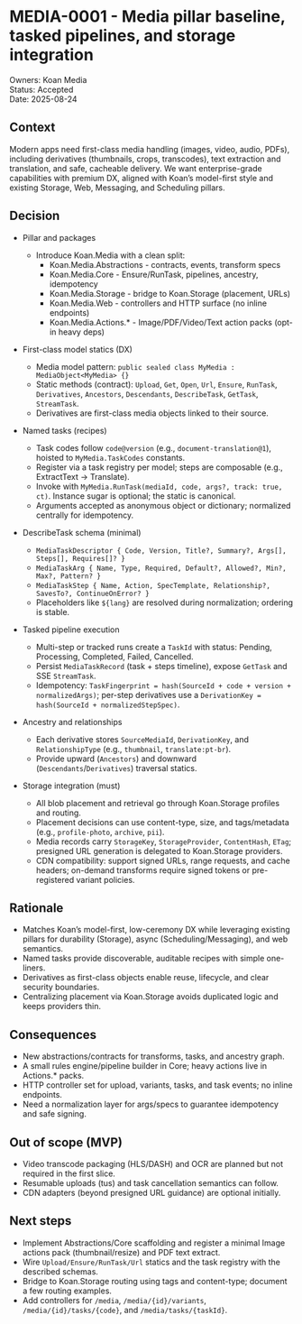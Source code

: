 # MEDIA-0001 - Media pillar baseline, tasked pipelines, and storage integration

Owners: Koan Media  
Status: Accepted  
Date: 2025-08-24

## Context

Modern apps need first-class media handling (images, video, audio, PDFs), including derivatives (thumbnails, crops, transcodes), text extraction and translation, and safe, cacheable delivery. We want enterprise-grade capabilities with premium DX, aligned with Koan’s model-first style and existing Storage, Web, Messaging, and Scheduling pillars.

## Decision

- Pillar and packages

  - Introduce Koan.Media with a clean split:
    - Koan.Media.Abstractions - contracts, events, transform specs
    - Koan.Media.Core - Ensure/RunTask, pipelines, ancestry, idempotency
    - Koan.Media.Storage - bridge to Koan.Storage (placement, URLs)
    - Koan.Media.Web - controllers and HTTP surface (no inline endpoints)
    - Koan.Media.Actions.\* - Image/PDF/Video/Text action packs (opt-in heavy deps)

- First-class model statics (DX)

  - Media model pattern: `public sealed class MyMedia : MediaObject<MyMedia> {}`
  - Static methods (contract): `Upload`, `Get`, `Open`, `Url`, `Ensure`, `RunTask`, `Derivatives`, `Ancestors`, `Descendants`, `DescribeTask`, `GetTask`, `StreamTask`.
  - Derivatives are first-class media objects linked to their source.

- Named tasks (recipes)

  - Task codes follow `code@version` (e.g., `document-translation@1`), hoisted to `MyMedia.TaskCodes` constants.
  - Register via a task registry per model; steps are composable (e.g., ExtractText → Translate).
  - Invoke with `MyMedia.RunTask(mediaId, code, args?, track: true, ct)`. Instance sugar is optional; the static is canonical.
  - Arguments accepted as anonymous object or dictionary; normalized centrally for idempotency.

- DescribeTask schema (minimal)

  - `MediaTaskDescriptor { Code, Version, Title?, Summary?, Args[], Steps[], Requires[]? }`
  - `MediaTaskArg { Name, Type, Required, Default?, Allowed?, Min?, Max?, Pattern? }`
  - `MediaTaskStep { Name, Action, SpecTemplate, Relationship?, SavesTo?, ContinueOnError? }`
  - Placeholders like `${lang}` are resolved during normalization; ordering is stable.

- Tasked pipeline execution

  - Multi-step or tracked runs create a `TaskId` with status: Pending, Processing, Completed, Failed, Cancelled.
  - Persist `MediaTaskRecord` (task + steps timeline), expose `GetTask` and SSE `StreamTask`.
  - Idempotency: `TaskFingerprint = hash(SourceId + code + version + normalizedArgs)`; per-step derivatives use a `DerivationKey = hash(SourceId + normalizedStepSpec)`.

- Ancestry and relationships

  - Each derivative stores `SourceMediaId`, `DerivationKey`, and `RelationshipType` (e.g., `thumbnail`, `translate:pt-br`).
  - Provide upward (`Ancestors`) and downward (`Descendants`/`Derivatives`) traversal statics.

- Storage integration (must)
  - All blob placement and retrieval go through Koan.Storage profiles and routing.
  - Placement decisions can use content-type, size, and tags/metadata (e.g., `profile-photo`, `archive`, `pii`).
  - Media records carry `StorageKey`, `StorageProvider`, `ContentHash`, `ETag`; presigned URL generation is delegated to Koan.Storage providers.
  - CDN compatibility: support signed URLs, range requests, and cache headers; on-demand transforms require signed tokens or pre-registered variant policies.

## Rationale

- Matches Koan’s model-first, low-ceremony DX while leveraging existing pillars for durability (Storage), async (Scheduling/Messaging), and web semantics.
- Named tasks provide discoverable, auditable recipes with simple one-liners.
- Derivatives as first-class objects enable reuse, lifecycle, and clear security boundaries.
- Centralizing placement via Koan.Storage avoids duplicated logic and keeps providers thin.

## Consequences

- New abstractions/contracts for transforms, tasks, and ancestry graph.
- A small rules engine/pipeline builder in Core; heavy actions live in Actions.\* packs.
- HTTP controller set for upload, variants, tasks, and task events; no inline endpoints.
- Need a normalization layer for args/specs to guarantee idempotency and safe signing.

## Out of scope (MVP)

- Video transcode packaging (HLS/DASH) and OCR are planned but not required in the first slice.
- Resumable uploads (tus) and task cancellation semantics can follow.
- CDN adapters (beyond presigned URL guidance) are optional initially.

## Next steps

- Implement Abstractions/Core scaffolding and register a minimal Image actions pack (thumbnail/resize) and PDF text extract.
- Wire `Upload/Ensure/RunTask/Url` statics and the task registry with the described schemas.
- Bridge to Koan.Storage routing using tags and content-type; document a few routing examples.
- Add controllers for `/media`, `/media/{id}/variants`, `/media/{id}/tasks/{code}`, and `/media/tasks/{taskId}`.
